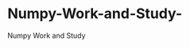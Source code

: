   # Numpy-Work-and-Study-
Numpy Work and Study 
                
                
              
                     
                  
                                                         
                                                   
                  
                    
                                                                                                     
                                                                                                           
                                                                                                                   
                                                                                                                                                          
                                                                                                                                                                                                                                                                                      
                                                                                                                                                                                                                                                                                                               
                                                                                                                                                  
                                                                                                                   
                                                                                                            
                    
                      
